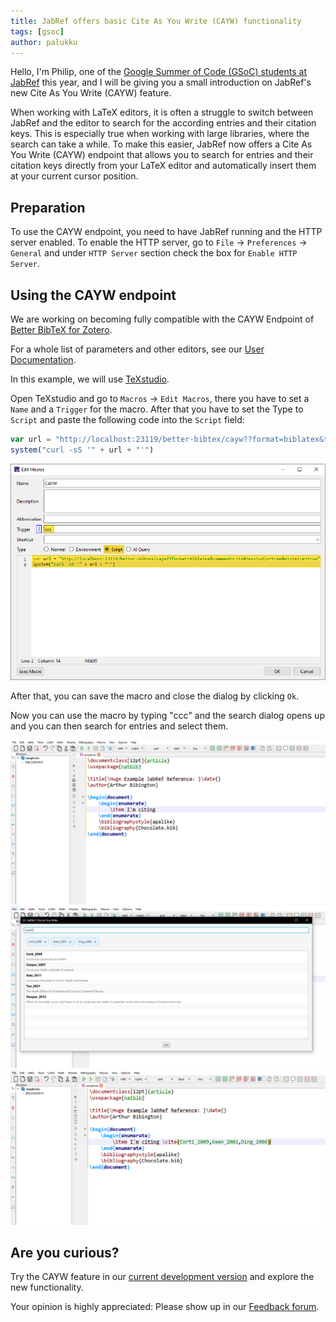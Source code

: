 ```yaml
---
title: JabRef offers basic Cite As You Write (CAYW) functionality
tags: [gsoc]
author: palukku
---
```


Hello, I'm Philip, one of the [Google Summer of Code (GSoC) students at JabRef](https://summerofcode.withgoogle.com/programs/2025/projects/6Z6Fqv6g) this year, and I will be giving you a small introduction on JabRef's new Cite As You Write (CAYW) feature.

When working with LaTeX editors, it is often a struggle to switch between JabRef and the editor to search for the according entries and their citation keys.
This is especially true when working with large libraries, where the search can take a while.
To make this easier, JabRef now offers a Cite As You Write (CAYW) endpoint that allows you to search for entries and their citation keys directly from your LaTeX editor and automatically insert them at your current cursor position.

## Preparation

To use the CAYW endpoint, you need to have JabRef running and the HTTP server enabled.
To enable the HTTP server, go to `File` → `Preferences` → `General` and under `HTTP Server` section check the box for `Enable HTTP Server`.

## Using the CAYW endpoint

We are working on becoming fully compatible with the CAYW Endpoint of [Better BibTeX for Zotero](https://retorque.re/zotero-better-bibtex/citing/cayw/index.html).

For a whole list of parameters and other editors, see our [User Documentation](https://docs.jabref.org/cite/cite-as-you-write).

In this example, we will use [TeXstudio](https://www.texstudio.org/).

Open TeXstudio and go to `Macros` → `Edit Macros`, there you have to set a `Name` and a `Trigger` for the macro.
After that you have to set the Type to `Script` and paste the following code into the `Script` field:

```javascript
var url = "http://localhost:23119/better-bibtex/cayw??format=biblatex&texstudio=true&minimize=true&command=cite"
system("curl -sS '" + url + "'")
```

![cayw-texstudio.png](../img/cayw-texstudio-macro.png)

After that, you can save the macro and close the dialog by clicking `Ok`.

Now you can use the macro by typing "ccc" and the search dialog opens up and you can then search for entries and select them.

![cayw-texstudio.png](../img/cayw-texstudio.png)
![cayw-search.png](../img/cayw-search.png)
![cayw-texstudio2.png](../img/cayw-texstudio2.png)

## Are you curious?

Try the CAYW feature in our [current development version](https://builds.jabref.org/main/) and explore the new functionality.

Your opinion is highly appreciated: Please show up in our [Feedback forum](https://discourse.jabref.org/c/feedback/3).
